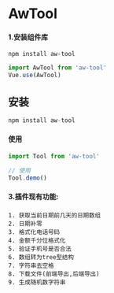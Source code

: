 # AwTool

#### 1.安装组件库

```shell
npm install aw-tool
```

```javascript
import AwTool from 'aw-tool'
Vue.use(AwTool)
```

## 安装

```javascript
npm install aw-tool
```

#### 使用

```js
import Tool from 'aw-tool'

// 使用
Tool.demo()
```

#### 3.插件现有功能:

```doc
1. 获取当前日期前几天的日期数组
2. 日期补零
3. 格式化电话号码
4. 金额千分位格式化
5. 验证手机号是否合法
6. 数组转为tree型结构
7. 字符串去空格
8. 下载文件(前端导出,后端导出)
9. 生成随机数字符串
```
